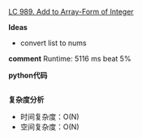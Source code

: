 [LC 989. Add to Array-Form of Integer](https://leetcode-cn.com/problems/add-to-array-form-of-integer/)

**Ideas**
- convert list to nums


**comment**
Runtime: 5116 ms beat 5%


**python代码**
```
```

**复杂度分析**
- 时间复杂度：O(N)
- 空间复杂度：O(N)